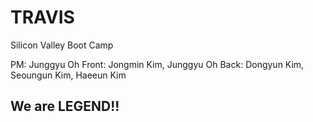 # TRAVIS
Silicon Valley Boot Camp

PM: Junggyu Oh
Front: Jongmin Kim, Junggyu Oh
Back: Dongyun Kim, Seoungun Kim, Haeeun Kim

## We are LEGEND!!
